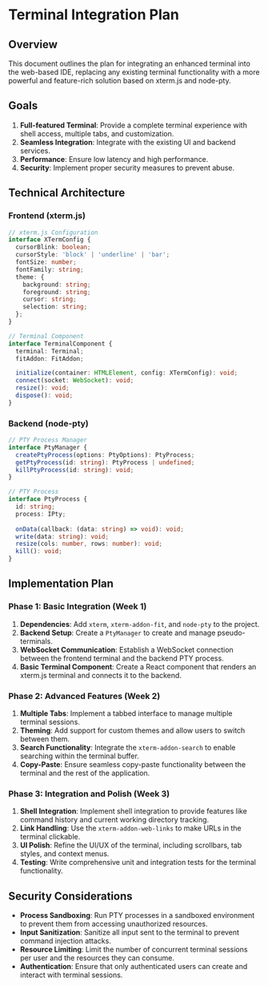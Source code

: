 # Terminal Integration Plan

## Overview

This document outlines the plan for integrating an enhanced terminal into the web-based IDE, replacing any existing terminal functionality with a more powerful and feature-rich solution based on xterm.js and node-pty.

## Goals

1. **Full-featured Terminal**: Provide a complete terminal experience with shell access, multiple tabs, and customization.
2. **Seamless Integration**: Integrate with the existing UI and backend services.
3. **Performance**: Ensure low latency and high performance.
4. **Security**: Implement proper security measures to prevent abuse.

## Technical Architecture

### Frontend (xterm.js)

```typescript
// xterm.js Configuration
interface XTermConfig {
  cursorBlink: boolean;
  cursorStyle: 'block' | 'underline' | 'bar';
  fontSize: number;
  fontFamily: string;
  theme: {
    background: string;
    foreground: string;
    cursor: string;
    selection: string;
  };
}

// Terminal Component
interface TerminalComponent {
  terminal: Terminal;
  fitAddon: FitAddon;

  initialize(container: HTMLElement, config: XTermConfig): void;
  connect(socket: WebSocket): void;
  resize(): void;
  dispose(): void;
}
```

### Backend (node-pty)

```typescript
// PTY Process Manager
interface PtyManager {
  createPtyProcess(options: PtyOptions): PtyProcess;
  getPtyProcess(id: string): PtyProcess | undefined;
  killPtyProcess(id: string): void;
}

// PTY Process
interface PtyProcess {
  id: string;
  process: IPty;
  
  onData(callback: (data: string) => void): void;
  write(data: string): void;
  resize(cols: number, rows: number): void;
  kill(): void;
}
```

## Implementation Plan

### Phase 1: Basic Integration (Week 1)

1.  **Dependencies**: Add `xterm`, `xterm-addon-fit`, and `node-pty` to the project.
2.  **Backend Setup**: Create a `PtyManager` to create and manage pseudo-terminals.
3.  **WebSocket Communication**: Establish a WebSocket connection between the frontend terminal and the backend PTY process.
4.  **Basic Terminal Component**: Create a React component that renders an xterm.js terminal and connects it to the backend.

### Phase 2: Advanced Features (Week 2)

1.  **Multiple Tabs**: Implement a tabbed interface to manage multiple terminal sessions.
2.  **Theming**: Add support for custom themes and allow users to switch between them.
3.  **Search Functionality**: Integrate the `xterm-addon-search` to enable searching within the terminal buffer.
4.  **Copy-Paste**: Ensure seamless copy-paste functionality between the terminal and the rest of the application.

### Phase 3: Integration and Polish (Week 3)

1.  **Shell Integration**: Implement shell integration to provide features like command history and current working directory tracking.
2.  **Link Handling**: Use the `xterm-addon-web-links` to make URLs in the terminal clickable.
3.  **UI Polish**: Refine the UI/UX of the terminal, including scrollbars, tab styles, and context menus.
4.  **Testing**: Write comprehensive unit and integration tests for the terminal functionality.

## Security Considerations

-   **Process Sandboxing**: Run PTY processes in a sandboxed environment to prevent them from accessing unauthorized resources.
-   **Input Sanitization**: Sanitize all input sent to the terminal to prevent command injection attacks.
-   **Resource Limiting**: Limit the number of concurrent terminal sessions per user and the resources they can consume.
-   **Authentication**: Ensure that only authenticated users can create and interact with terminal sessions.